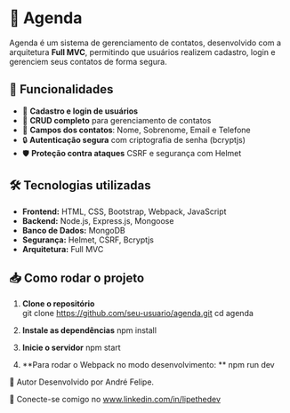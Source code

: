 # 📅 Agenda

Agenda é um sistema de gerenciamento de contatos, desenvolvido com a arquitetura **Full MVC**, permitindo que usuários realizem cadastro, login e gerenciem seus contatos de forma segura.

## 🚀 Funcionalidades

- 📌 **Cadastro e login de usuários**
- 📝 **CRUD completo** para gerenciamento de contatos
- 📄 **Campos dos contatos**: Nome, Sobrenome, Email e Telefone
- 🔒 **Autenticação segura** com criptografia de senha (bcryptjs)
- 🛡️ **Proteção contra ataques** CSRF e segurança com Helmet

## 🛠️ Tecnologias utilizadas

- **Frontend:** HTML, CSS, Bootstrap, Webpack, JavaScript
- **Backend:** Node.js, Express.js, Mongoose
- **Banco de Dados:** MongoDB
- **Segurança:** Helmet, CSRF, Bcryptjs
- **Arquitetura:** Full MVC

## 📥 Como rodar o projeto

1. **Clone o repositório**  
   git clone https://github.com/seu-usuario/agenda.git
   cd agenda

2. **Instale as dependências**
   npm install

3. **Inicie o servidor**
  npm start

4. **Para rodar o Webpack no modo desenvolvimento: **
  npm run dev

👤 Autor
Desenvolvido por André Felipe.

📌 Conecte-se comigo no www.linkedin.com/in/lipethedev

